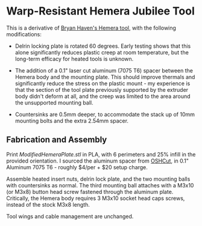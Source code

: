 # Warp-Resistant Hemera Jubilee Tool

This is a derivative of [Bryan Haven's Hemera tool](https://github.com/BryanHaven/Jubilee-Hemera-Tool-Mount), with the following modifications:

* Delrin locking plate is rotated 60 degrees. Early testing shows that this alone significantly reduces plastic creep at room temperature,
      but the long-term efficacy for heated tools is unknown.

* The addition of a 0.1" laser cut aluminum (7075 T6) spacer between the Hemera body and the mounting plate. This should improve thermals
      and significantly reduce the stress on the plastic mount - my experience is that the section of the tool plate previously supported by
      the extruder body didn't deform at all, and the creep was limited to the area around the unsupported mounting ball.

* Countersinks are 0.5mm deeper, to accommodate the stack up of 10mm mounting bolts and the extra 2.54mm spacer.


## Fabrication and Assembly

Print *ModifiedHemeraPlate.stl* in PLA, with 6 perimeters and 25% infill in the provided orientation. I sourced the aluminum spacer from 
[OSHCut](https://www.oshcut.com/), in 0.1" Aluminum 7075 T6 - roughly $4/per + $20 setup charge.


Assemble heated insert nuts, delrin lock plate, and the two mounting balls with countersinks as normal. The third mounting ball attaches
with a M3x10 (or M3x8) button head screw fastened through the aluminum plate. Critically, the Hemera body requires 3 M3x10 socket head
caps screws, instead of the stock M3x8 length.

Tool wings and cable management are unchanged.